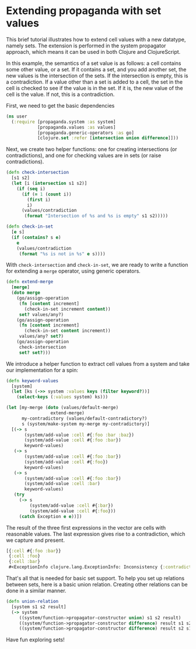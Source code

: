 # Extending propaganda with set values

This brief tutorial illustrates how to extend cell values with a new datatype, namely sets. The extension is performed in the system propagator approach, which means it can be used in both Clojure and ClojureScript.

In this example, the semantics of a set value is as follows: a cell contains some other value, or a set. If it contains a set, and you add another set, the new values is the intersection of the sets. If the intersection is empty, this is a contradiction. If a value other than a set is added to a cell, the set in the cell is checked to see if the value is in the set. If it is, the new value of the cell is the value. If not, this is a contradiction.

First, we need to get the basic dependencies

```clojure
(ns user
  (:require [propaganda.system :as system]
            [propaganda.values :as values]
            [propaganda.generic-operators :as go]
            [clojure.set :refer [intersection union difference]]))
```

Next, we create two helper functions: one for creating intersections (or contradictions), and one for checking values are in sets (or raise contradictions).

```clojure
(defn check-intersection
  [s1 s2]
  (let [i (intersection s1 s2)]
    (if (seq i)
      (if (= 1 (count i))
        (first i)
        i)
      (values/contradiction
       (format "Intersection of %s and %s is empty" s1 s2)))))

(defn check-in-set
  [e s]
  (if (contains? s e)
    e
    (values/contradiction
     (format "%s is not in %s" e s))))
```

With `check-intersection` and `check-in-set`, we are ready to write a function for extending a `merge` operator, using generic operators.

```clojure
(defn extend-merge
  [merge]
  (doto merge
    (go/assign-operation
     (fn [content increment]
       (check-in-set increment content))
     set? values/any?)
    (go/assign-operation
     (fn [content increment]
       (check-in-set content increment))
     values/any? set?)
    (go/assign-operation
     check-intersection
     set? set?)))
```

We introduce a helper function to extract cell values from a system and take our implementation for a spin:

```clojure
(defn keyword-values
  [system]
  (let [ks (->> system :values keys (filter keyword?))]
    (select-keys (:values system) ks)))

(let [my-merge (doto (values/default-merge)
                 extend-merge)
      my-contradictory (values/default-contradictory?)
      s (system/make-system my-merge my-contradictory)]
  [(-> s
       (system/add-value :cell #{:foo :bar :baz})
       (system/add-value :cell #{:foo :bar})
       keyword-values)
   (-> s
       (system/add-value :cell #{:foo :bar})
       (system/add-value :cell #{:foo})
       keyword-values)
   (-> s
       (system/add-value :cell #{:foo :bar})
       (system/add-value :cell :bar)
       keyword-values)
   (try
     (-> s
         (system/add-value :cell #{:bar})
         (system/add-value :cell #{:foo}))
     (catch Exception e e))])
```

The result of the three first expressions in the vector are cells with reasonable values. The last expression gives rise to a contradiction, which we capture and present.

```clojure
[{:cell #{:foo :bar}}
 {:cell :foo}
 {:cell :bar}
 #<ExceptionInfo clojure.lang.ExceptionInfo: Inconsistency {:contradiction #propaganda.values.Contradiction{:reason "Intersection of #{:bar} and #{:foo} is empty"}}>]
```

That's all that is needed for basic set support. To help you set up relations between sets, here is a basic union relation. Creating other relations can be done in a similar manner.

```clojure
(defn union-relation
  [system s1 s2 result]
  (-> system
     ((system/function->propagator-constructor union) s1 s2 result)
     ((system/function->propagator-constructor difference) result s1 s2)
     ((system/function->propagator-constructor difference) result s2 s1)))
```

Have fun exploring sets!
